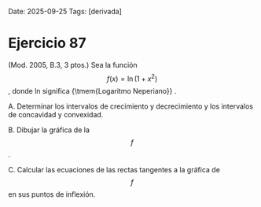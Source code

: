Date: 2025-09-25
Tags: [derivada]

# Ejercicio 87

 (Mod. 2005, B.3, 3 ptos.) Sea la función  $$ f ( x ) =  \ln ( 1 + x^2 )$$  , donde ln significa  {\tmem{Logaritmo Neperiano}} .

A.    Determinar los intervalos de crecimiento y decrecimiento y los intervalos de concavidad y convexidad.

B.    Dibujar la gráfica de la  $$ f$$  .

C.    Calcular las ecuaciones de las rectas tangentes a la gráfica de  $$ f$$   en sus puntos de inflexión.

